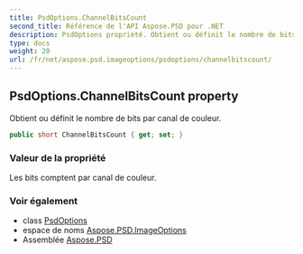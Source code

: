 ```yaml
---
title: PsdOptions.ChannelBitsCount
second_title: Référence de l'API Aspose.PSD pour .NET
description: PsdOptions propriété. Obtient ou définit le nombre de bits par canal de couleur.
type: docs
weight: 20
url: /fr/net/aspose.psd.imageoptions/psdoptions/channelbitscount/
---
```

## PsdOptions.ChannelBitsCount property

Obtient ou définit le nombre de bits par canal de couleur.

```csharp
public short ChannelBitsCount { get; set; }
```

### Valeur de la propriété

Les bits comptent par canal de couleur.

### Voir également

* class [PsdOptions](../)
* espace de noms [Aspose.PSD.ImageOptions](../../psdoptions/)
* Assemblée [Aspose.PSD](../../../)


